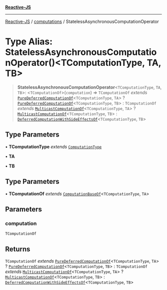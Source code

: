 [**Reactive-JS**](../../README.md)

***

[Reactive-JS](../../README.md) / [computations](../README.md) / StatelessAsynchronousComputationOperator

# Type Alias: StatelessAsynchronousComputationOperator()\<TComputationType, TA, TB\>

> **StatelessAsynchronousComputationOperator**\<`TComputationType`, `TA`, `TB`\>: \<`TComputationOf`\>(`computation`) => `TComputationOf` *extends* [`PureDeferredComputationOf`](PureDeferredComputationOf.md)\<`TComputationType`, `TA`\> ? [`PureDeferredComputationOf`](PureDeferredComputationOf.md)\<`TComputationType`, `TB`\> : `TComputationOf` *extends* [`MulticastComputationOf`](MulticastComputationOf.md)\<`TComputationType`, `TA`\> ? [`MulticastComputationOf`](MulticastComputationOf.md)\<`TComputationType`, `TB`\> : [`DeferredComputationWithSideEffectsOf`](DeferredComputationWithSideEffectsOf.md)\<`TComputationType`, `TB`\>

## Type Parameters

• **TComputationType** *extends* [`ComputationType`](ComputationType.md)

• **TA**

• **TB**

## Type Parameters

• **TComputationOf** *extends* [`ComputationBaseOf`](ComputationBaseOf.md)\<`TComputationType`, `TA`\>

## Parameters

### computation

`TComputationOf`

## Returns

`TComputationOf` *extends* [`PureDeferredComputationOf`](PureDeferredComputationOf.md)\<`TComputationType`, `TA`\> ? [`PureDeferredComputationOf`](PureDeferredComputationOf.md)\<`TComputationType`, `TB`\> : `TComputationOf` *extends* [`MulticastComputationOf`](MulticastComputationOf.md)\<`TComputationType`, `TA`\> ? [`MulticastComputationOf`](MulticastComputationOf.md)\<`TComputationType`, `TB`\> : [`DeferredComputationWithSideEffectsOf`](DeferredComputationWithSideEffectsOf.md)\<`TComputationType`, `TB`\>
